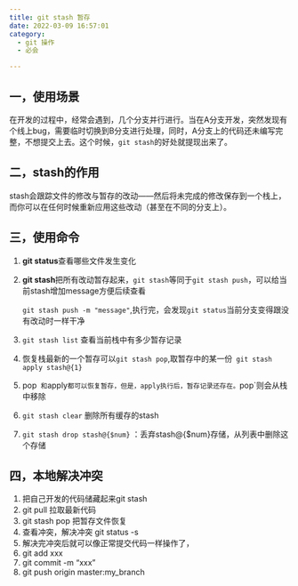 ```yaml
---
title: git stash 暂存
date: 2022-03-09 16:57:01
category: 
  - git 操作
  - 必会

---
```


## 一，使用场景

在开发的过程中，经常会遇到，几个分支并行进行。当在A分支开发，突然发现有个线上bug，需要临时切换到B分支进行处理，同时，A分支上的代码还未编写完整，不想提交上去。这个时候，` git stash `的好处就提现出来了。

## 二，stash的作用

stash会跟踪文件的修改与暂存的改动——然后将未完成的修改保存到一个栈上， 而你可以在任何时候重新应用这些改动（甚至在不同的分支上）。

## 三，使用命令

1.  **git status**查看哪些文件发生变化

2. **git stash**把所有改动暂存起来，`git stash`等同于`git stash push`，可以给当前stash增加message方便后续查看

   `git stash push -m "message"`,执行完，会发现`git status`当前分支变得跟没有改动时一样干净

3. `git stash list`  查看当前栈中有多少暂存记录

4. 恢复栈最新的一个暂存可以`git stash pop`,取暂存中的某一份` git stash apply stash@{1}`

5. pop` 和`apply`都可以恢复暂存，但是，apply执行后，暂存记录还存在。`pop`则会从栈中移除

6. `git stash clear`  删除所有缓存的stash

7. `git stash drop stash@{$num}` ：丢弃stash@{$num}存储，从列表中删除这个存储

## 四，本地解决冲突

1. 把自己开发的代码储藏起来git stash
2. git pull 拉取最新代码
3. git stash pop 把暂存文件恢复
4. 查看冲突，解决冲突 git status -s
5. 解决完冲突后就可以像正常提交代码一样操作了，
6. git add xxx
7. git commit -m “xxx”
8. git push origin master:my_branch

